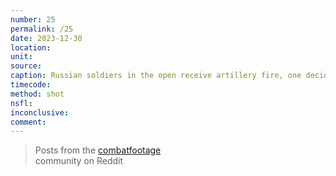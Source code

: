```yaml
---
number: 25
permalink: /25
date: 2023-12-30
location:
unit:
source: 
caption: Russian soldiers in the open receive artillery fire, one decides to shoot himself in the head
timecode:
method: shot
nsfl:
inconclusive:
comment:
---
```

<blockquote class="reddit-embed-bq" data-embed-height="566">Posts from the <a href="https://www.reddit.com/r/CombatFootage/comments/18ucqqr/russian_soldiers_hit_by_artillery_one_decides_to/">combatfootage</a><br> community on Reddit</blockquote><script async="" src="https://embed.reddit.com/widgets.js" charset="UTF-8"></script>